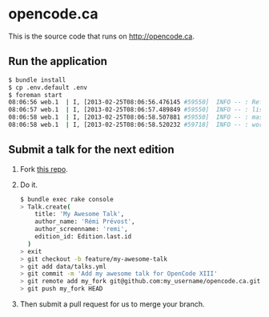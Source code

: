 # opencode.ca

This is the source code that runs on <http://opencode.ca>.

## Run the application

```bash
$ bundle install
$ cp .env.default .env
$ foreman start
08:06:56 web.1  | I, [2013-02-25T08:06:56.476145 #59550]  INFO -- : Refreshing Gem list
08:06:57 web.1  | I, [2013-02-25T08:06:57.489849 #59550]  INFO -- : listening on addr=0.0.0.0:5005 fd=11
08:06:58 web.1  | I, [2013-02-25T08:06:58.507881 #59550]  INFO -- : master process ready
08:06:58 web.1  | I, [2013-02-25T08:06:58.520232 #59718]  INFO -- : worker=0 ready
```

## Submit a talk for the next edition

1. Fork [this repo](https://github.com/opencodeqc/opencode.ca).

2. Do it.

    ```bash
    $ bundle exec rake console
    > Talk.create(
        title: 'My Awesome Talk',
        author_name: 'Rémi Prévost',
        author_screenname: 'remi',
        edition_id: Edition.last.id
      )
    > exit
    > git checkout -b feature/my-awesome-talk
    > git add data/talks.yml
    > git commit -m 'Add my awesome talk for OpenCode XIII'
    > git remote add my_fork git@github.com:my_username/opencode.ca.git
    > git push my_fork HEAD
    ```

3. Then submit a pull request for us to merge your branch.
